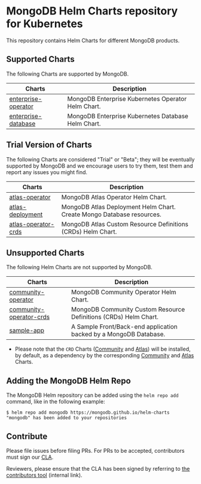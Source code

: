 # MongoDB Helm Charts repository for Kubernetes

This repository contains Helm Charts for different MongoDB products.

## Supported Charts

The following Charts are supported by MongoDB.

| Charts                                            | Description                                                               |
| ------------------------------------------------- | ------------------------------------------------------------------------- |
| [enterprise-operator](charts/enterprise-operator) | MongoDB Enterprise Kubernetes Operator Helm Chart.                        |
| [enterprise-database](charts/enterprise-database) | MongoDB Enterprise Kubernetes Database Helm Chart.                        |

## Trial Version of Charts

The following Charts are considered "Trial" or "Beta"; they will be eventually supported by
MongoDB and we encourage users to try them, test them and report any issues you might find.

| Charts                                            | Description                                                               |
| ------------------------------------------------- | ------------------------------------------------------------------------- |
| [atlas-operator](charts/atlas-operator)           | MongoDB Atlas Operator Helm Chart.                                        |
| [atlas-deployment](charts/atlas-deployment)       | MongoDB Atlas Deployment Helm Chart. Create Mongo Database resources.     |
| [atlas-operator-crds](charts/atlas-operator-crds) | MongoDB Atlas Custom Resource Definitions (CRDs) Helm Chart.              |

## Unsupported Charts

The following Helm Charts are not supported by MongoDB.

| Charts                                            | Description                                                               |
| ------------------------------------------------- | ------------------------------------------------------------------------- |
| [community-operator](charts/community-operator)   | MongoDB Community Operator Helm Chart.                                    |
| [community-operator-crds](charts/community-operator-crds) | MongoDB Community Custom Resource Definitions (CRDs) Helm Chart.  |
| [sample-app](charts/sample-app)                   | A Sample Front/Back-end application backed by a MongoDB Database.         |

- Please note that the `CRD` Charts ([Community](charts/community-operator-crds)
  and [Atlas](charts/atlas-operator-crds)) will be installed, by default,
  as a dependency by the corresponding [Community](charts/community-operator)
  and [Atlas](charts/atlas-operator) Charts.

## Adding the MongoDB Helm Repo

The MongoDB Helm repository can be added using the `helm repo add` command, like
in the following example:

```
$ helm repo add mongodb https://mongodb.github.io/helm-charts
"mongodb" has been added to your repositories
```

## Contribute

Please file issues before filing PRs. For PRs to be accepted, contributors must sign our [CLA](https://www.mongodb.com/legal/contributor-agreement).

Reviewers, please ensure that the CLA has been signed by referring to [the contributors tool](https://contributors.corp.mongodb.com/) (internal link).
